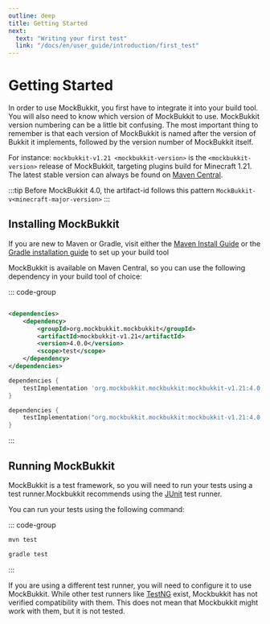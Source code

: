 ```yaml
---
outline: deep
title: Getting Started
next:
  text: "Writing your first test"
  link: "/docs/en/user_guide/introduction/first_test"
---
```


# Getting Started

In order to use MockBukkit, you first have to integrate it into your build tool.
You will also need to know which version of MockBukkit to use.
MockBukkit version numbering can be a little bit confusing.
The most important thing to remember is that each version of MockBukkit is named
after the version of Bukkit it implements, followed by the version number of
MockBukkit itself.

For instance: `mockbukkit-v1.21 <mockbukkit-version>` is the
`<mockbukkit-version>` release of MockBukkit, targeting plugins build for
Minecraft 1.21. The latest stable version can always be found on
[Maven Central](https://search.maven.org/search?q=MockBukkit).

:::tip
Before MockBukkit 4.0, the artifact-id follows this pattern `MockBukkit-v<minecraft-major-version>`
:::

## Installing MockBukkit

If you are new to Maven or Gradle, visit either
the [Maven Install Guide](https://maven.apache.org/install.html) or
the [Gradle installation guide](https://docs.gradle.org/current/userguide/installation.html)
to set up your build tool

MockBukkit is available on Maven Central, so you can use the following
dependency in your build tool of choice:

::: code-group

```xml [Maven]

<dependencies>
    <dependency>
        <groupId>org.mockbukkit.mockbukkit</groupId>
        <artifactId>mockbukkit-v1.21</artifactId>
        <version>4.0.0</version>
        <scope>test</scope>
    </dependency>
</dependencies>
```

```groovy [Gradle]
dependencies {
    testImplementation 'org.mockbukkit.mockbukkit:mockbukkit-v1.21:4.0.0'
}
```

```kotlin [Gradle Kotlin DSL]
dependencies {
    testImplementation("org.mockbukkit.mockbukkit:mockbukkit-v1.21:4.0.0")
}
```

:::

## Running MockBukkit

MockBukkit is a test framework, so you will need to run your tests using a test
runner.Mockbukkit recommends using the
[JUnit](https://junit.org/junit5/) test runner.

You can run your tests using the following command:

::: code-group

```bash [Maven]
mvn test
```

```bash [Gradle]
gradle test
```

:::

If you are using a different test runner,
you will need to configure it to use MockBukkit.
While other test runners like [TestNG](https://testng.org/) exist,
Mockbukkit has not verified compatibility with them. This does not mean that
Mockbukkit might work with them, but it is not tested.
